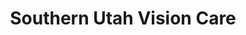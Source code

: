 ---
title: "Southern Utah Vision Care"
url: /panguitch/southern-utah-vision-care/
shop: optician
---